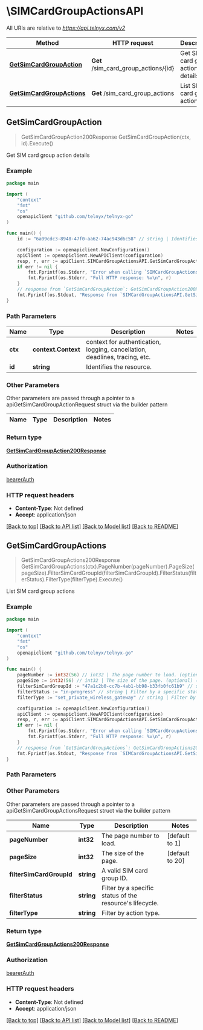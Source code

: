 # \SIMCardGroupActionsAPI

All URIs are relative to *https://api.telnyx.com/v2*

Method | HTTP request | Description
------------- | ------------- | -------------
[**GetSimCardGroupAction**](SIMCardGroupActionsAPI.md#GetSimCardGroupAction) | **Get** /sim_card_group_actions/{id} | Get SIM card group action details
[**GetSimCardGroupActions**](SIMCardGroupActionsAPI.md#GetSimCardGroupActions) | **Get** /sim_card_group_actions | List SIM card group actions



## GetSimCardGroupAction

> GetSimCardGroupAction200Response GetSimCardGroupAction(ctx, id).Execute()

Get SIM card group action details



### Example

```go
package main

import (
	"context"
	"fmt"
	"os"
	openapiclient "github.com/telnyx/telnyx-go"
)

func main() {
	id := "6a09cdc3-8948-47f0-aa62-74ac943d6c58" // string | Identifies the resource.

	configuration := openapiclient.NewConfiguration()
	apiClient := openapiclient.NewAPIClient(configuration)
	resp, r, err := apiClient.SIMCardGroupActionsAPI.GetSimCardGroupAction(context.Background(), id).Execute()
	if err != nil {
		fmt.Fprintf(os.Stderr, "Error when calling `SIMCardGroupActionsAPI.GetSimCardGroupAction``: %v\n", err)
		fmt.Fprintf(os.Stderr, "Full HTTP response: %v\n", r)
	}
	// response from `GetSimCardGroupAction`: GetSimCardGroupAction200Response
	fmt.Fprintf(os.Stdout, "Response from `SIMCardGroupActionsAPI.GetSimCardGroupAction`: %v\n", resp)
}
```

### Path Parameters


Name | Type | Description  | Notes
------------- | ------------- | ------------- | -------------
**ctx** | **context.Context** | context for authentication, logging, cancellation, deadlines, tracing, etc.
**id** | **string** | Identifies the resource. | 

### Other Parameters

Other parameters are passed through a pointer to a apiGetSimCardGroupActionRequest struct via the builder pattern


Name | Type | Description  | Notes
------------- | ------------- | ------------- | -------------


### Return type

[**GetSimCardGroupAction200Response**](GetSimCardGroupAction200Response.md)

### Authorization

[bearerAuth](../README.md#bearerAuth)

### HTTP request headers

- **Content-Type**: Not defined
- **Accept**: application/json

[[Back to top]](#) [[Back to API list]](../README.md#documentation-for-api-endpoints)
[[Back to Model list]](../README.md#documentation-for-models)
[[Back to README]](../README.md)


## GetSimCardGroupActions

> GetSimCardGroupActions200Response GetSimCardGroupActions(ctx).PageNumber(pageNumber).PageSize(pageSize).FilterSimCardGroupId(filterSimCardGroupId).FilterStatus(filterStatus).FilterType(filterType).Execute()

List SIM card group actions



### Example

```go
package main

import (
	"context"
	"fmt"
	"os"
	openapiclient "github.com/telnyx/telnyx-go"
)

func main() {
	pageNumber := int32(56) // int32 | The page number to load. (optional) (default to 1)
	pageSize := int32(56) // int32 | The size of the page. (optional) (default to 20)
	filterSimCardGroupId := "47a1c2b0-cc7b-4ab1-bb98-b33fb0fc61b9" // string | A valid SIM card group ID. (optional)
	filterStatus := "in-progress" // string | Filter by a specific status of the resource's lifecycle. (optional)
	filterType := "set_private_wireless_gateway" // string | Filter by action type. (optional)

	configuration := openapiclient.NewConfiguration()
	apiClient := openapiclient.NewAPIClient(configuration)
	resp, r, err := apiClient.SIMCardGroupActionsAPI.GetSimCardGroupActions(context.Background()).PageNumber(pageNumber).PageSize(pageSize).FilterSimCardGroupId(filterSimCardGroupId).FilterStatus(filterStatus).FilterType(filterType).Execute()
	if err != nil {
		fmt.Fprintf(os.Stderr, "Error when calling `SIMCardGroupActionsAPI.GetSimCardGroupActions``: %v\n", err)
		fmt.Fprintf(os.Stderr, "Full HTTP response: %v\n", r)
	}
	// response from `GetSimCardGroupActions`: GetSimCardGroupActions200Response
	fmt.Fprintf(os.Stdout, "Response from `SIMCardGroupActionsAPI.GetSimCardGroupActions`: %v\n", resp)
}
```

### Path Parameters



### Other Parameters

Other parameters are passed through a pointer to a apiGetSimCardGroupActionsRequest struct via the builder pattern


Name | Type | Description  | Notes
------------- | ------------- | ------------- | -------------
 **pageNumber** | **int32** | The page number to load. | [default to 1]
 **pageSize** | **int32** | The size of the page. | [default to 20]
 **filterSimCardGroupId** | **string** | A valid SIM card group ID. | 
 **filterStatus** | **string** | Filter by a specific status of the resource&#39;s lifecycle. | 
 **filterType** | **string** | Filter by action type. | 

### Return type

[**GetSimCardGroupActions200Response**](GetSimCardGroupActions200Response.md)

### Authorization

[bearerAuth](../README.md#bearerAuth)

### HTTP request headers

- **Content-Type**: Not defined
- **Accept**: application/json

[[Back to top]](#) [[Back to API list]](../README.md#documentation-for-api-endpoints)
[[Back to Model list]](../README.md#documentation-for-models)
[[Back to README]](../README.md)

